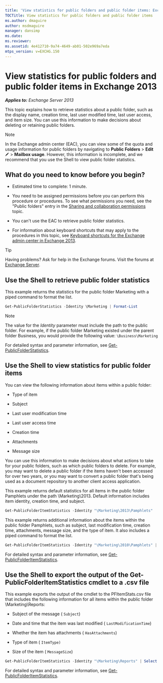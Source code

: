```yaml
---
title: 'View statistics for public folders and public folder items: Exchange 2013 Help'
TOCTitle: View statistics for public folders and public folder items
ms.author: dmaguire
author: msdmaguire
manager: dansimp
ms.date: 
ms.reviewer: 
ms.assetid: 4e412710-9a74-4649-ab01-502e969a7eda
mtps_version: v=EXCHG.150
---
```


# View statistics for public folders and public folder items in Exchange 2013

_**Applies to:** Exchange Server 2013_

This topic explains how to retrieve statistics about a public folder, such as the display name, creation time, last user modified time, last user access, and item size. You can use this information to make decisions about deleting or retaining public folders.

> [!NOTE]
> In the Exchange admin center (EAC), you can view some of the quota and usage information for public folders by navigating to **Public Folders** \> **Edit** ![Edit icon](images/ITPro_EAC_EditIcon.gif) \> **Mailbox usage**. However, this information is incomplete, and we recommend that you use the Shell to view public folder statistics.

## What do you need to know before you begin?

- Estimated time to complete: 1 minute.

- You need to be assigned permissions before you can perform this procedure or procedures. To see what permissions you need, see the "Public folders" entry in the [Sharing and collaboration permissions](http://technet.microsoft.com/library/b7fa4b7c-1266-45bd-a14b-f66be0459cc5.aspx) topic.

- You can't use the EAC to retrieve public folder statistics.

- For information about keyboard shortcuts that may apply to the procedures in this topic, see [Keyboard shortcuts for the Exchange admin center in Exchange 2013](keyboard-shortcuts-in-the-exchange-admin-center-2013-help.md).

> [!TIP]
> Having problems? Ask for help in the Exchange forums. Visit the forums at [Exchange Server](https://go.microsoft.com/fwlink/p/?linkId=60612).

## Use the Shell to retrieve public folder statistics

This example returns the statistics for the public folder Marketing with a piped command to format the list.

```powershell
Get-PublicFolderStatistics -Identity \Marketing | Format-List
```

> [!NOTE]
> The value for the _Identity_ parameter must include the path to the public folder. For example, if the public folder Marketing existed under the parent folder Business, you would provide the following value: `\Business\Marketing`

For detailed syntax and parameter information, see [Get-PublicFolderStatistics](http://technet.microsoft.com/library/6b435b2e-749f-47fd-9a20-9a7edaed96fb.aspx).

## Use the Shell to view statistics for public folder items

You can view the following information about items within a public folder:

- Type of item

- Subject

- Last user modification time

- Last user access time

- Creation time

- Attachments

- Message size

You can use this information to make decisions about what actions to take for your public folders, such as which public folders to delete. For example, you may want to delete a public folder if the items haven't been accessed for over two years, or you may want to convert a public folder that's being used as a document repository to another client access application.

This example returns default statistics for all items in the public folder Pamphlets under the path \Marketing\2013. Default information includes item identity, creation time, and subject.

```powershell
Get-PublicFolderItemStatistics -Identity "\Marketing\2013\Pamphlets"
```

This example returns additional information about the items within the public folder Pamphlets, such as subject, last modification time, creation time, attachments, message size, and the type of item. It also includes a piped command to format the list.

```powershell
Get-PublicFolderItemStatistics -Identity "\Marketing\2010\Pamphlets" | Format-List
```

For detailed syntax and parameter information, see [Get-PublicFolderItemStatistics](http://technet.microsoft.com/library/b978c72d-6c0d-428f-a4ea-b17e39aef408.aspx).

## Use the Shell to export the output of the Get-PublicFolderItemStatistics cmdlet to a .csv file

This example exports the output of the cmdlet to the PFItemStats.csv file that includes the following information for all items within the public folder \Marketing\Reports:

- Subject of the message ( `Subject`)

- Date and time that the item was last modified ( `LastModificationTime`)

- Whether the item has attachments ( `HasAttachments`)

- Type of item ( `ItemType)`

- Size of the item ( `MessageSize`)

```powershell
Get-PublicFolderItemStatistics -Identity "\Marketing\Reports" | Select Subject,LastModificationTime,HasAttachments,ItemType,MessageSize | Export-CSV C:\PFItemStats.csv
```

For detailed syntax and parameter information, see [Get-PublicFolderItemStatistics](http://technet.microsoft.com/library/b978c72d-6c0d-428f-a4ea-b17e39aef408.aspx).

